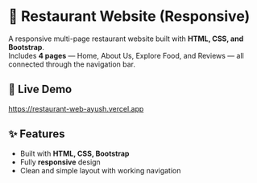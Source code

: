 # 🍕 Restaurant Website (Responsive)

A responsive multi-page restaurant website built with **HTML, CSS, and Bootstrap**.  
Includes **4 pages** — Home, About Us, Explore Food, and Reviews — all connected through the navigation bar.

## 🔗 Live Demo
https://restaurant-web-ayush.vercel.app

## ✨ Features
- Built with **HTML, CSS, Bootstrap**
- Fully **responsive** design
- Clean and simple layout with working navigation
